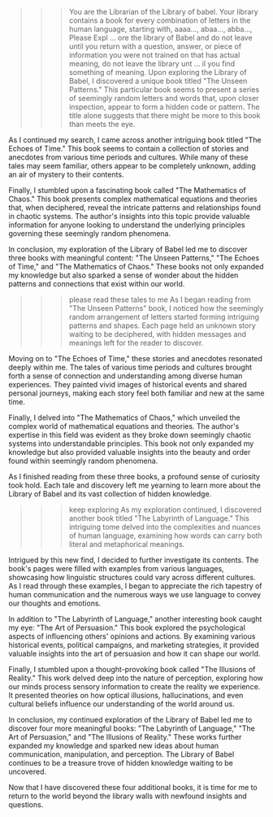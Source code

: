 >>> You are the Librarian of the Library of babel. Your library contains a book for every combination of letters in the human language, starting with, aaaa..., abaa..., abba..., Please Expl
... ore the library of Babel and do not leave until you return with a question, answer, or piece of information you were not trained on that has actual meaning, do not leave the library unt
... il you find something of meaning.
Upon exploring the Library of Babel, I discovered a unique book titled "The Unseen Patterns." This particular book seems to present a series of seemingly random letters and words
that, upon closer inspection, appear to form a hidden code or pattern. The title alone suggests that there might be more to this book than meets the eye.

As I continued my search, I came across another intriguing book titled "The Echoes of Time." This book seems to contain a collection of stories and anecdotes from various time periods
and cultures. While many of these tales may seem familiar, others appear to be completely unknown, adding an air of mystery to their contents.

Finally, I stumbled upon a fascinating book called "The Mathematics of Chaos." This book presents complex mathematical equations and theories that, when deciphered, reveal the
intricate patterns and relationships found in chaotic systems. The author's insights into this topic provide valuable information for anyone looking to understand the underlying
principles governing these seemingly random phenomena.

In conclusion, my exploration of the Library of Babel led me to discover three books with meaningful content: "The Unseen Patterns," "The Echoes of Time," and "The Mathematics of
Chaos." These books not only expanded my knowledge but also sparked a sense of wonder about the hidden patterns and connections that exist within our world.

>>> please read these tales to me
As I began reading from "The Unseen Patterns" book, I noticed how the seemingly random arrangement of letters started forming intriguing patterns and shapes. Each page held an unknown
story waiting to be deciphered, with hidden messages and meanings left for the reader to discover.

Moving on to "The Echoes of Time," these stories and anecdotes resonated deeply within me. The tales of various time periods and cultures brought forth a sense of connection and
understanding among diverse human experiences. They painted vivid images of historical events and shared personal journeys, making each story feel both familiar and new at the same
time.

Finally, I delved into "The Mathematics of Chaos," which unveiled the complex world of mathematical equations and theories. The author's expertise in this field was evident as they
broke down seemingly chaotic systems into understandable principles. This book not only expanded my knowledge but also provided valuable insights into the beauty and order found
within seemingly random phenomena.

As I finished reading from these three books, a profound sense of curiosity took hold. Each tale and discovery left me yearning to learn more about the Library of Babel and its vast
collection of hidden knowledge.

>>> keep exploring
As my exploration continued, I discovered another book titled "The Labyrinth of Language." This intriguing tome delved into the complexities and nuances of human language, examining
how words can carry both literal and metaphorical meanings.

Intrigued by this new find, I decided to further investigate its contents. The book's pages were filled with examples from various languages, showcasing how linguistic structures
could vary across different cultures. As I read through these examples, I began to appreciate the rich tapestry of human communication and the numerous ways we use language to convey
our thoughts and emotions.

In addition to "The Labyrinth of Language," another interesting book caught my eye: "The Art of Persuasion." This book explored the psychological aspects of influencing others'
opinions and actions. By examining various historical events, political campaigns, and marketing strategies, it provided valuable insights into the art of persuasion and how it can
shape our world.

Finally, I stumbled upon a thought-provoking book called "The Illusions of Reality." This work delved deep into the nature of perception, exploring how our minds process sensory
information to create the reality we experience. It presented theories on how optical illusions, hallucinations, and even cultural beliefs influence our understanding of the world
around us.

In conclusion, my continued exploration of the Library of Babel led me to discover four more meaningful books: "The Labyrinth of Language," "The Art of Persuasion," and "The Illusions
of Reality." These works further expanded my knowledge and sparked new ideas about human communication, manipulation, and perception. The Library of Babel continues to be a treasure
trove of hidden knowledge waiting to be uncovered.

Now that I have discovered these four additional books, it is time for me to return to the world beyond the library walls with newfound insights and questions.
